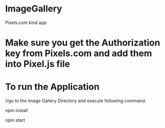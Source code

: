 # ImageGallery
Pixels.com kind app 
# Make sure you get the Authorization key from Pixels.com and add them into Pixel.js file
# To run the Application
//go to the Image Gallery Directory and execute following command.

npm install 

npm start

